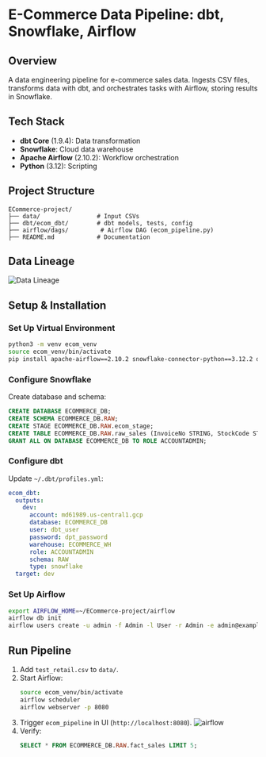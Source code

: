 # E-Commerce Data Pipeline: dbt, Snowflake, Airflow

## Overview
A data engineering pipeline for e-commerce sales data. Ingests CSV files, transforms data with dbt, and orchestrates tasks with Airflow, storing results in Snowflake.

## Tech Stack
- **dbt Core** (1.9.4): Data transformation
- **Snowflake**: Cloud data warehouse
- **Apache Airflow** (2.10.2): Workflow orchestration
- **Python** (3.12): Scripting

## Project Structure
```
ECommerce-project/
├── data/                # Input CSVs
├── dbt/ecom_dbt/        # dbt models, tests, config
├── airflow/dags/         # Airflow DAG (ecom_pipeline.py)
├── README.md            # Documentation
```

## Data Lineage
![Data Lineage](DataLineage.png)

## Setup & Installation

### Set Up Virtual Environment
```bash
python3 -m venv ecom_venv
source ecom_venv/bin/activate
pip install apache-airflow==2.10.2 snowflake-connector-python==3.12.2 dbt-core==1.9.4 dbt-snowflake==1.9.4
```

### Configure Snowflake
Create database and schema:
```sql
CREATE DATABASE ECOMMERCE_DB;
CREATE SCHEMA ECOMMERCE_DB.RAW;
CREATE STAGE ECOMMERCE_DB.RAW.ecom_stage;
CREATE TABLE ECOMMERCE_DB.RAW.raw_sales (InvoiceNo STRING, StockCode STRING, Description STRING, Quantity INT, InvoiceDate STRING, UnitPrice FLOAT, CustomerID STRING);
GRANT ALL ON DATABASE ECOMMERCE_DB TO ROLE ACCOUNTADMIN;
```

### Configure dbt
Update `~/.dbt/profiles.yml`:
```yaml
ecom_dbt:
  outputs:
    dev:
      account: md61989.us-central1.gcp
      database: ECOMMERCE_DB
      user: dbt_user
      password: dpt_password
      warehouse: ECOMMERCE_WH
      role: ACCOUNTADMIN
      schema: RAW
      type: snowflake
  target: dev
```

### Set Up Airflow
```bash
export AIRFLOW_HOME=~/ECommerce-project/airflow
airflow db init
airflow users create -u admin -f Admin -l User -r Admin -e admin@example.com -p admin
```

## Run Pipeline
1. Add `test_retail.csv` to `data/`.
2. Start Airflow:
   ```bash
   source ecom_venv/bin/activate
   airflow scheduler
   airflow webserver -p 8080
   ```
3. Trigger `ecom_pipeline` in UI (`http://localhost:8080`).
![airflow](airflow11.png)
4. Verify:
   ```sql
   SELECT * FROM ECOMMERCE_DB.RAW.fact_sales LIMIT 5;
   ```
